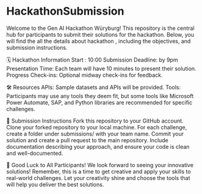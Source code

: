 # HackathonSubmission
Welcome to the Gen AI Hackathon Würyburg! This repository is the central hub for participants to submit their solutions for the hackathon. Below, you will find the all the details about hackathon , including the objectives,  and submission instructions.

🗓 Hackathon Information
Start : 10:00
Submission Deadline: by 9pm
Presentation Time: Each team will have 10 minutes to present their solution.
Progress Check-ins: Optional midway check-ins for feedback.

🛠 Resources 
APIs: Sample datasets and APIs will be provided.
Tools: Participants may use any tools they deem fit, but some tools like Microsoft Power Automate, SAP, and Python libraries are recommended for specific challenges.

📝 Submission Instructions
Fork this repository to your GitHub account.
Clone your forked repository to your local machine.
For each challenge, create a folder under submissions/ with your team name.
Commit your solution and create a pull request to the main repository.
Include documentation describing your approach, and ensure your code is clean and well-documented.

🎉 Good Luck to All Participants!
We look forward to seeing your innovative solutions! Remember, this is a time to get creative and apply your skills to real-world challenges. Let your creativity shine and choose the tools that will help you deliver the best solutions.

